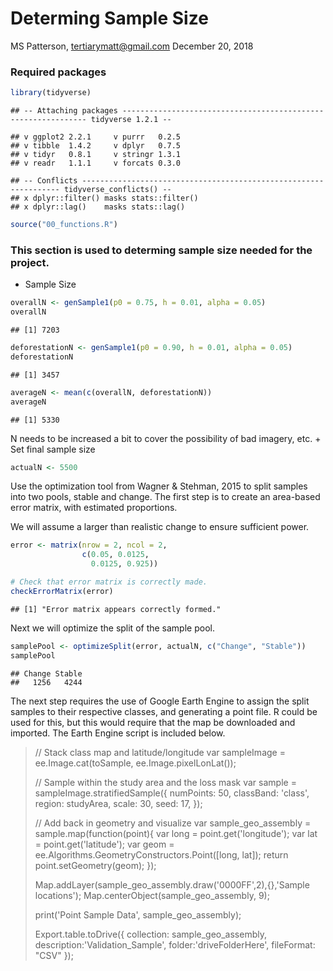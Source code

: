 Determing Sample Size
================
MS Patterson, <tertiarymatt@gmail.com>
December 20, 2018

### Required packages

``` r
library(tidyverse)
```

    ## -- Attaching packages -------------------------------------------------------------- tidyverse 1.2.1 --

    ## v ggplot2 2.2.1     v purrr   0.2.5
    ## v tibble  1.4.2     v dplyr   0.7.5
    ## v tidyr   0.8.1     v stringr 1.3.1
    ## v readr   1.1.1     v forcats 0.3.0

    ## -- Conflicts ----------------------------------------------------------------- tidyverse_conflicts() --
    ## x dplyr::filter() masks stats::filter()
    ## x dplyr::lag()    masks stats::lag()

``` r
source("00_functions.R")
```

### This section is used to determing sample size needed for the project.

-   Sample Size

``` r
overallN <- genSample1(p0 = 0.75, h = 0.01, alpha = 0.05)
overallN
```

    ## [1] 7203

``` r
deforestationN <- genSample1(p0 = 0.90, h = 0.01, alpha = 0.05)
deforestationN
```

    ## [1] 3457

``` r
averageN <- mean(c(overallN, deforestationN))
averageN
```

    ## [1] 5330

N needs to be increased a bit to cover the possibility of bad imagery, etc. + Set final sample size

``` r
actualN <- 5500
```

Use the optimization tool from Wagner & Stehman, 2015 to split samples into two pools, stable and change. The first step is to create an area-based error matrix, with estimated proportions.

We will assume a larger than realistic change to ensure sufficient power.

``` r
error <- matrix(nrow = 2, ncol = 2, 
                c(0.05, 0.0125, 
                  0.0125, 0.925))

# Check that error matrix is correctly made. 
checkErrorMatrix(error)
```

    ## [1] "Error matrix appears correctly formed."

Next we will optimize the split of the sample pool.

``` r
samplePool <- optimizeSplit(error, actualN, c("Change", "Stable"))
samplePool
```

    ## Change Stable 
    ##   1256   4244

The next step requires the use of Google Earth Engine to assign the split samples to their respective classes, and generating a point file. R could be used for this, but this would require that the map be downloaded and imported. The Earth Engine script is included below.

> // Stack class map and latitude/longitude
> var sampleImage = ee.Image.cat(toSample, ee.Image.pixelLonLat());
>
> // Sample within the study area and the loss mask
> var sample = sampleImage.stratifiedSample({
> numPoints: 50,
> classBand: 'class',
> region: studyArea,
> scale: 30,
> seed: 17,
> });
>
> // Add back in geometry and visualize
> var sample\_geo\_assembly = sample.map(function(point){
> var long = point.get('longitude');
> var lat = point.get('latitude');
> var geom = ee.Algorithms.GeometryConstructors.Point(\[long, lat\]);
> return point.setGeometry(geom);
> });
>
> Map.addLayer(sample\_geo\_assembly.draw('0000FF',2),{},'Sample locations');
> Map.centerObject(sample\_geo\_assembly, 9);
>
> print('Point Sample Data', sample\_geo\_assembly);
>
> Export.table.toDrive({
> collection: sample\_geo\_assembly,
> description:'Validation\_Sample',
> folder:'driveFolderHere',
> fileFormat: "CSV"
> });
